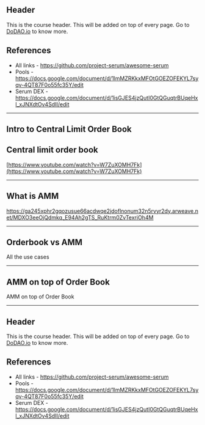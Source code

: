 ## Header
This is the course header. This will be added on top of every page. Go to [DoDAO.io](https://www.dodao.io) to know more.

## References
* All links - https://github.com/project-serum/awesome-serum
* Pools - https://docs.google.com/document/d/1lmMZRKkxMFOtGOEZOFEKYL7syqv-4QT87F0o55fc35Y/edit
* Serum DEX - https://docs.google.com/document/d/1isGJES4jzQutI0GtQGuqtrBUqeHxl_xJNXdtOv4SdII/edit

---

## Intro to Central Limit Order Book


## Central limit order book

[https://www.youtube.com/watch?v=W7ZuXOMH7Fk](https://www.youtube.com/watch?v=W7ZuXOMH7Fk)


    


---
## What is AMM

https://ga245xphr2gqozusue66acdwqe2jdoflnonum32n5rvyr2dy.arweave.net/MDXO3eeOjQdmkq_E94Ah2gTS_RuKtrm0ZvTexriOh4M


    


---
## Orderbook vs AMM

All the use cases


    


---
## AMM on top of Order Book

AMM on top of Order Book


    


---
## Header
This is the course header. This will be added on top of every page. Go to [DoDAO.io](https://www.dodao.io) to know more.

## References
* All links - https://github.com/project-serum/awesome-serum
* Pools - https://docs.google.com/document/d/1lmMZRKkxMFOtGOEZOFEKYL7syqv-4QT87F0o55fc35Y/edit
* Serum DEX - https://docs.google.com/document/d/1isGJES4jzQutI0GtQGuqtrBUqeHxl_xJNXdtOv4SdII/edit
    
